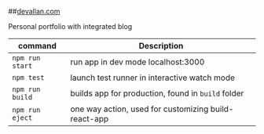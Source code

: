 ##[devallan.com](https://www.devallan.com)

Personal portfolio with integrated blog

| command | Description |
| ----------- | ----------- |
|`npm run start` | run app in dev mode localhost:3000 |
|`npm test` | launch test runner in interactive watch mode |
|`npm run build` | builds app for production, found in `build` folder |
|`npm run eject` | one way action, used for customizing build-react-app |
